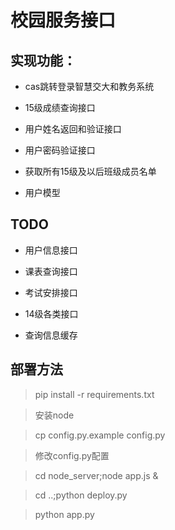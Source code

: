 # 校园服务接口

## 实现功能：

* cas跳转登录智慧交大和教务系统

* 15级成绩查询接口

* 用户姓名返回和验证接口

* 用户密码验证接口

* 获取所有15级及以后班级成员名单

* 用户模型

## TODO

* 用户信息接口

* 课表查询接口

* 考试安排接口

* 14级各类接口

* 查询信息缓存

## 部署方法
> pip install -r requirements.txt

> 安装node

> cp config.py.example config.py

> 修改config.py配置

> cd node_server;node app.js &

> cd ..;python deploy.py

> python app.py
